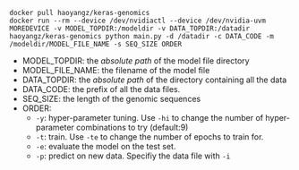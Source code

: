 ```
docker pull haoyangz/keras-genomics
docker run --rm --device /dev/nvidiactl --device /dev/nvidia-uvm MOREDEVICE -v MODEL_TOPDIR:/modeldir -v DATA_TOPDIR:/datadir haoyangz/keras-genomics python main.py -d /datadir -c DATA_CODE -m /modeldir/MODEL_FILE_NAME -s SEQ_SIZE ORDER
```

+ MODEL_TOPDIR: the *absolute path* of the model file directory
+ MODEL_FILE_NAME: the filename of the model file
+ DATA_TOPDIR: the *absolute path* of the directory containing all the data
+ DATA_CODE: the prefix of all the data files.
+ SEQ_SIZE: the length of the genomic sequences
+ ORDER:
	+ `-y`: hyper-parameter tuning. Use `-hi` to change the number of hyper-parameter combinations to try (default:9)
	+ `-t`: train. Use `-te` to change the number of epochs to train for.
	+ `-e`: evaluate the model on the test set.
	+ `-p`: predict on new data. Specifiy the data file with `-i`
